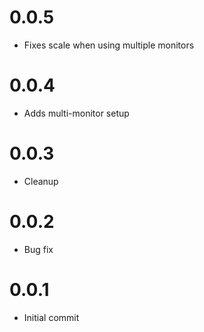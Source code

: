 # 0.0.5

-   Fixes scale when using multiple monitors

# 0.0.4

-   Adds multi-monitor setup

# 0.0.3

-   Cleanup

# 0.0.2

-   Bug fix

# 0.0.1

-   Initial commit
